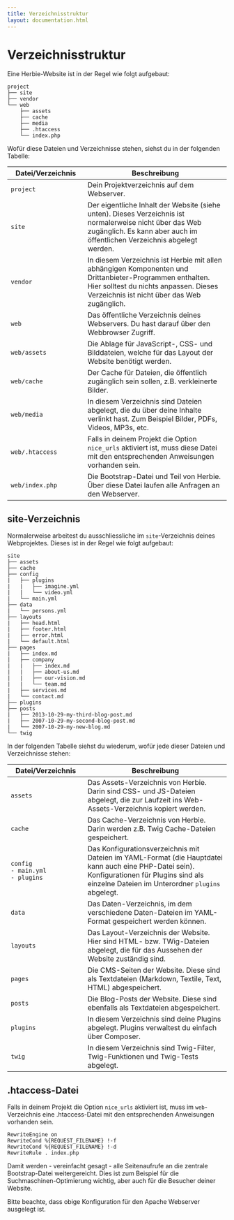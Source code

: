 ```yaml
---
title: Verzeichnisstruktur
layout: documentation.html
---
```


# Verzeichnisstruktur

Eine Herbie-Website ist in der Regel wie folgt aufgebaut:

    project
    ├── site
    ├── vendor
    └── web
        ├── assets
        ├── cache
        ├── media
        ├── .htaccess
        └── index.php


Wofür diese Dateien und Verzeichnisse stehen, siehst du in der folgenden
Tabelle:

<table class="pure-table pure-table-horizontal" width="100%">
    <thead>
        <tr>
            <th width="35%">Datei/Verzeichnis</th>
            <th width="65%">Beschreibung</th>
        </tr>
    </thead>
    <tr>
        <td><code>project</code></td>
        <td>Dein Projektverzeichnis auf dem Webserver.</td>
    </tr>
    <tr>
        <td><code>site</code></td>
        <td>Der eigentliche Inhalt der Website (siehe unten). Dieses Verzeichnis
        ist normalerweise nicht über das Web zugänglich. Es kann aber auch
        im öffentlichen Verzeichnis abgelegt werden.</td>
    </tr>
    <tr>
        <td><code>vendor</code></td>
        <td>In diesem Verzeichnis ist Herbie mit allen abhängigen Komponenten
        und Drittanbieter-Programmen enthalten. Hier solltest du nichts anpassen.
        Dieses Verzeichnis ist nicht über das Web zugänglich.</td>
    </tr>
    <tr>
        <td><code>web</code></td>
        <td>Das öffentliche Verzeichnis deines Webservers. Du hast darauf über
        den Webbrowser Zugriff.</td>
    </tr>
    <tr>
        <td><code>web/assets</code></td>
        <td>Die Ablage für JavaScript-, CSS- und Bilddateien, welche für das
        Layout der Website benötigt werden.</td>
    </tr>
    <tr>
        <td><code>web/cache</code></td>
        <td>Der Cache für Dateien, die öffentlich zugänglich sein sollen, z.B. verkleinerte Bilder.</td>
    </tr>    
    <tr>
        <td><code>web/media</code></td>
        <td>In diesem Verzeichnis sind Dateien abgelegt, die du über deine
        Inhalte verlinkt hast. Zum Beispiel Bilder, PDFs, Videos, MP3s, etc.</td>
    </tr>
    <tr>
        <td><code>web/.htaccess</code></td>
        <td>Falls in deinem Projekt die Option <code>nice_urls</code> aktiviert ist,
        muss diese Datei mit den entsprechenden Anweisungen vorhanden sein.</td>
    </tr>
    <tr>
        <td><code>web/index.php</code></td>
        <td>Die Bootstrap-Datei und Teil von Herbie. Über diese Datei laufen
        alle Anfragen an den Webserver.</td>
    </tr>
</table>

## site-Verzeichnis

Normalerweise arbeitest du ausschliessliche im `site`-Verzeichnis deines Webprojektes. 
Dieses ist in der Regel wie folgt aufgebaut:

    site
    ├── assets
    ├── cache
    ├── config
    |   ├── plugins
    |   |   ├── imagine.yml
    |   |   └── video.yml        
    |   └── main.yml
    ├── data
    |   └── persons.yml
    ├── layouts
    |   ├── head.html
    |   ├── footer.html
    |   ├── error.html
    |   └── default.html
    ├── pages
    |   ├── index.md
    |   ├── company
    |   |   ├── index.md
    |   |   ├── about-us.md
    |   |   ├── our-vision.md
    |   |   └── team.md
    |   ├── services.md
    |   └── contact.md
    ├── plugins
    ├── posts
    |   ├── 2013-10-29-my-third-blog-post.md
    |   ├── 2007-10-29-my-second-blog-post.md
    |   └── 2007-10-29-my-new-blog.md
    └── twig


In der folgenden Tabelle siehst du wiederum, wofür jede dieser Dateien und
Verzeichnisse stehen:

<table class="pure-table pure-table-horizontal" width="100%">
    <thead>
        <tr>
            <th width="35%">Datei/Verzeichnis</th>
            <th width="65%">Beschreibung</th>
        </tr>
    </thead>
    <tr>
        <td><code>assets</code></td>
        <td>Das Assets-Verzeichnis von Herbie. Darin sind CSS- und JS-Dateien abgelegt, die zur Laufzeit ins Web-Assets-Verzeichnis kopiert werden.</td>
    </tr>    
    <tr>
        <td><code>cache</code></td>
        <td>Das Cache-Verzeichnis von Herbie. Darin werden z.B. Twig
        Cache-Dateien gespeichert.</td>
    </tr>
    <tr>
        <td><code>config<br>- main.yml<br>- plugins</code></td>
        <td>Das Konfigurationsverzeichnis mit Dateien im YAML-Format (die Hauptdatei kann auch eine PHP-Datei sein).
        Konfigurationen für Plugins sind als einzelne Dateien im Unterordner <code>plugins</code> abgelegt.</td>
    </tr>    
    <tr>
        <td><code>data</code></td>
        <td>Das Daten-Verzeichnis, im dem verschiedene Daten-Dateien im
        YAML-Format gespeichert werden können.</td>
    </tr>
    <tr>
        <td><code>layouts</code></td>
        <td>Das Layout-Verzeichnis der Website. Hier sind HTML- bzw. TWig-Dateien abgelegt,
        die für das Aussehen der Website zuständig sind.</td>
    </tr>
    <tr>
        <td><code>pages</code></td>
        <td>Die CMS-Seiten der Website. Diese sind als Textdateien (Markdown,
        Textile, Text, HTML) abgespeichert.</td>
    </tr>
    <tr>
        <td><code>posts</code></td>
        <td>Die Blog-Posts der Website. Diese sind ebenfalls als Textdateien
        abgespeichert.</td>
    </tr>
    <tr>
        <td><code>plugins</code></td>
        <td>In diesem Verzeichnis sind deine Plugins abgelegt. Plugins verwaltest
        du einfach über Composer.</td>
    </tr>
    <tr>
        <td><code>twig</code></td>
        <td>In diesem Verzeichnis sind Twig-Filter, Twig-Funktionen und Twig-Tests
        abgelegt.</td>
    </tr>
</table>

## .htaccess-Datei

Falls in deinem Projekt die Option `nice_urls` aktiviert ist, muss im
`web`-Verzeichnis eine .htaccess-Datei mit den entsprechenden Anweisungen
vorhanden sein.

    RewriteEngine on
    RewriteCond %{REQUEST_FILENAME} !-f
    RewriteCond %{REQUEST_FILENAME} !-d
    RewriteRule . index.php

Damit werden - vereinfacht gesagt - alle Seitenaufrufe an die zentrale Bootstrap-Datei
weitergereicht. Dies ist zum Beispiel für die Suchmaschinen-Optimierung wichtig, aber 
auch für die Besucher deiner Website.

Bitte beachte, dass obige Konfiguration für den Apache Webserver ausgelegt ist.
